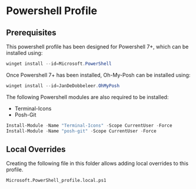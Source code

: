 # Powershell Profile

## Prerequisites

This powershell profile has been designed for Powershell 7+, which can be installed using:

```ps1
winget install --id=Microsoft.PowerShell
```

Once Powershell 7+ has been installed, Oh-My-Posh can be installed using:

```ps1
winget install --id=JanDeDobbeleer.OhMyPosh
```

The following Powershell modules are also required to be installed:

- Terminal-Icons
- Posh-Git

```ps1
Install-Module -Name "Terminal-Icons" -Scope CurrentUser -Force
Install-Module -Name "posh-git" -Scope CurrentUser -Force
```

## Local Overrides

Creating the following file in this folder allows adding local overrides to this profile.

`Microsoft.PowerShell_profile.local.ps1`
